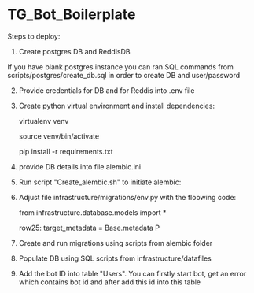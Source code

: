 # TG_Bot_Boilerplate

Steps to deploy:

1) Create postgres DB and ReddisDB

If you have blank postgres instance you can ran SQL commands from  scripts/postgres/create_db.sql in order to create DB and user/password

2) Provide credentials for DB and for Reddis into .env file

3) Create python virtual environment and install dependencies:
    
    virtualenv venv

    source venv/bin/activate

    pip install -r requirements.txt

4) provide DB details into file alembic.ini

5) Run script "Create_alembic.sh" to initiate alembic:

6) Adjust file infrastructure/migrations/env.py with the floowing code: 

    from infrastructure.database.models import *

    row25: target_metadata = Base.metadata
P
7) Create and run migrations using scripts from alembic folder

8) Populate DB using SQL scripts from infrastructure/datafiles

9) Add the bot ID into table "Users". You can firstly start bot, get an error which contains bot id and after add this id into this table


